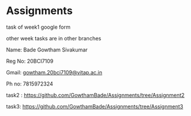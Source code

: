# Assignments

task of week1
google form

other week tasks are in other branches


Name: Bade Gowtham Sivakumar

Reg No: 20BCI7109

Gmail: gowtham.20bci7109@vitap.ac.in

Ph no: 7815972324

task2 :
https://github.com/GowthamBade/Assignments/tree/Assignment2

task3:
https://github.com/GowthamBade/Assignments/tree/Assignment3
